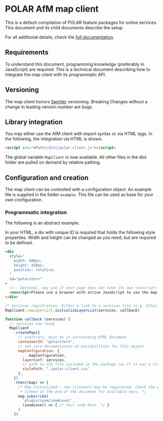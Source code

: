 # POLAR AfM map client

This is a default compilation of POLAR feature packages for online services. This document and its child documents describe the setup.

For all additional details, check the [full documentation](https://dataport.github.io/polar/docs/afm/client-afm.html).

## Requirements

To understand this document, programming knowledge (preferably in JavaScript) are required. This is a technical document describing how to integrate the map client with its programmatic API.

## Versioning

The map client honors [SemVer](https://semver.org/lang/de/) versioning. Breaking Changes without a change in leading version number are bugs.

## Library integration

You may either use the AfM client with import syntax or via HTML tags. In the following, the integration via HTML is shown.

```html
<script src="<Path>/dist/polar-client.js"></script>
```

The global variable `MapClient` is now available. All other files in the dist folder are pulled on demand by relative pathing.

## Configuration and creation

The map client can be controlled with a configuration object. An example file is supplied in the folder `example`. This file can be used as base for your own configuration.

### Programmatic integration

The following is an abstract example.

In your HTML, a div with unique ID is required that holds the following style properties. Width and height can be changed as you need, but are required to be defined.

```html
<div
  style="
    width: 680px;
    height: 420px;
    position: relative;
  "
  id="polarstern"
>
  <!-- Optional, may use if your page does not have its own <noscript> information -->
  <noscript>Please use a browser with active JavaScript to use the map client.</noscript>
</div>
```

```js
/* Services registration. Either a link to a services file (e.g. https://geodienste.hamburg.de/services-internet.json) or a local array. Check the core documentation for more details, linked at the end of this document. */
MapClient.rawLayerList.initializeLayerList(services, callback)

function callback (services) {
  // services now ready
  MapClient
    .createMap({
      // arbitrary, must be in surrounding HTML document
      containerId: "polarstern",
      // see core documentation on possibilities for this object
      mapConfiguration: {
        ...mapConfiguration,
        layerConf: services,
        // path to CSS file included in the package (as if it was a link tag's href)
        stylePath: "./polar-client.css"
      },
    })
    .then((map) => {
      /* Map initialized – now listeners may be registered. Check the plugin
       * linked at the end of the document for available keys. */
      map.subscribe(
        'plugin/zoom/zoomLevel',
        (zoomLevel) => { /* Your code here. */ }
      )
    })
```
